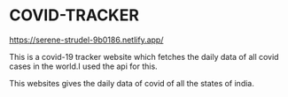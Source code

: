 # COVID-TRACKER
https://serene-strudel-9b0186.netlify.app/

This is a covid-19 tracker website which fetches the daily data of all covid cases in the world.I used the api for this.

This websites gives the daily data of covid of all the states of india.
